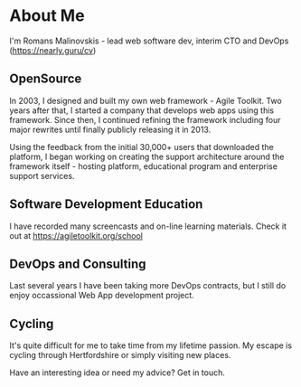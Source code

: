 # About Me

I'm Romans Malinovskis - lead web software dev, interim CTO and DevOps
(https://nearly.guru/cv)

## OpenSource

In 2003, I designed and built my own web framework - Agile Toolkit.  Two years
after that, I started a company that develops web apps using this framework.
Since then, I continued refining the framework including four major rewrites
until finally publicly releasing it in 2013.

Using the feedback from the initial 30,000+ users that downloaded the platform,
I began working on creating the support architecture around the framework
itself - hosting platform, educational program and enterprise support services.

## Software Development Education

I have recorded many screencasts and on-line learning materials. Check it out
at https://agiletoolkit.org/school

## DevOps and Consulting

Last several years I have been taking more DevOps contracts, but I still
do enjoy occassional Web App development project. 

## Cycling
It's quite difficult for me to take time from my lifetime passion.  My escape is cycling through Hertfordshire or simply visiting new places.

Have an interesting idea or need my advice? Get in touch.
